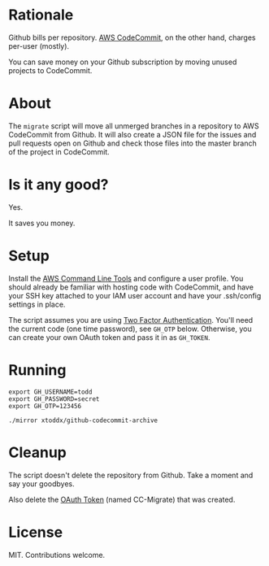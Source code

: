 # Rationale

Github bills per repository.
[AWS CodeCommit][codecommit], on the other hand, charges per-user (mostly).

You can save money on your Github subscription by moving unused projects
to CodeCommit.

# About

The `migrate` script will move all unmerged branches in a repository
to AWS CodeCommit from Github.
It will also create a JSON file for the issues and pull requests open
on Github and check those files into the master branch of the project
in CodeCommit.

# Is it any good?

Yes.

It saves you money.

# Setup

Install the [AWS Command Line Tools][cli] and configure a user profile.
You should already be familiar with hosting code with CodeCommit,
and have your SSH key attached to your IAM user account and
have your .ssh/config settings in place.

The script assumes you are using [Two Factor Authentication][tfa].
You'll need the current code (one time password),
see `GH_OTP` below.
Otherwise, you can create your own OAuth token and pass it in as `GH_TOKEN`.

# Running

    export GH_USERNAME=todd
    export GH_PASSWORD=secret
    export GH_OTP=123456

    ./mirror xtoddx/github-codecommit-archive

# Cleanup

The script doesn't delete the repository from Github.
Take a moment and say your goodbyes.

Also delete the [OAuth Token][tokens] (named CC-Migrate) that was created.

# License

MIT. Contributions welcome.


[codecommit]: https://aws.amazon.com/codecommit/
[cli]: https://github.com/aws/aws-cli
[tfa]: https://help.github.com/articles/about-two-factor-authentication/
[tokens]: https://github.com/settings/tokens
